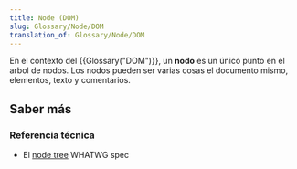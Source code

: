 ```yaml
---
title: Node (DOM)
slug: Glossary/Node/DOM
translation_of: Glossary/Node/DOM
---
```


En el contexto del {{Glossary("DOM")}}, un **nodo** es un único punto en el arbol de nodos. Los nodos pueden ser varias cosas el documento mismo, elementos, texto y comentarios.

## Saber más

### Referencia técnica

- El [node tree](https://dom.spec.whatwg.org/#concept-node) WHATWG spec
